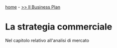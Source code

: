 [home](README.md) - [>> Il Business Plan](Businessplan.md)

# La strategia commerciale

Nel capitolo relativo all'analisi di mercato
